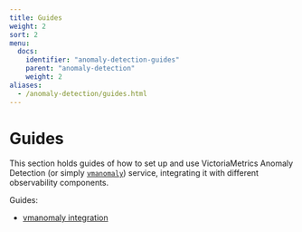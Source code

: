 ```yaml
---
title: Guides
weight: 2
sort: 2
menu:
  docs:
    identifier: "anomaly-detection-guides"
    parent: "anomaly-detection"
    weight: 2
aliases:
  - /anomaly-detection/guides.html
---
```


# Guides

This section holds guides of how to set up and use VictoriaMetrics Anomaly Detection (or simply [`vmanomaly`](/vmanomaly.html)) service, integrating it with different observability components.

Guides: 

* [vmanomaly integration](/anomaly-detection/guides/guide-vmanomaly-vmalert.html)